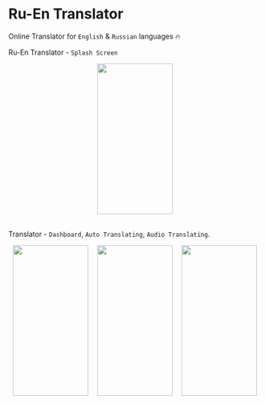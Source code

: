 ﻿# Ru-En Translator
 
 Online Translator for `English` & `Russian` languages 🔥

Ru-En Translator - `Splash Screen`

<div style="width=100%; flex-direction: row; display: flex; justify-content: space-around; align-items: center;">
<img src="https://github.com/JasurbekRuzimov/TranslateApp/assets/82991168/bba38a7b-f8a9-4524-99f9-9627238c6942" width="150" height="300" />
</div>

<br/>

Translator - `Dashboard`, `Auto Translating`, `Audio Translating`.

<div style="width=100%; flex-direction: row; display: flex; justify-content: space-around; align-items: center;">
<img src="https://github.com/JasurbekRuzimov/TranslateApp/assets/82991168/efc89c64-0a99-458a-80a7-64b1f728cea2" width="150" height="300" />  <img src="https://github.com/JasurbekRuzimov/TranslateApp/assets/82991168/9f4df84c-561d-47f0-94ae-5bed6fba0b01" width="150" height="300" />   <img src="https://github.com/JasurbekRuzimov/TranslateApp/assets/82991168/c0a8f97b-0083-4160-a231-c3eb122d461a" width="150" height="300" />
</div>
